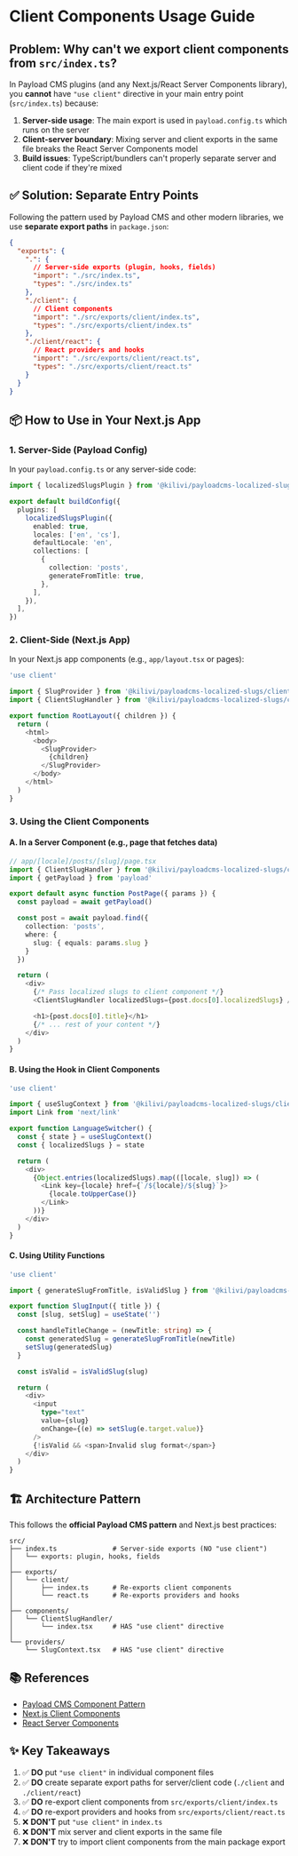 # Client Components Usage Guide

## Problem: Why can't we export client components from `src/index.ts`?

In Payload CMS plugins (and any Next.js/React Server Components library), you **cannot** have `"use client"` directive in your main entry point (`src/index.ts`) because:

1. **Server-side usage**: The main export is used in `payload.config.ts` which runs on the server
2. **Client-server boundary**: Mixing server and client exports in the same file breaks the React Server Components model
3. **Build issues**: TypeScript/bundlers can't properly separate server and client code if they're mixed

## ✅ Solution: Separate Entry Points

Following the pattern used by Payload CMS and other modern libraries, we use **separate export paths** in `package.json`:

```json
{
  "exports": {
    ".": {
      // Server-side exports (plugin, hooks, fields)
      "import": "./src/index.ts",
      "types": "./src/index.ts"
    },
    "./client": {
      // Client components
      "import": "./src/exports/client/index.ts",
      "types": "./src/exports/client/index.ts"
    },
    "./client/react": {
      // React providers and hooks
      "import": "./src/exports/client/react.ts",
      "types": "./src/exports/client/react.ts"
    }
  }
}
```

## 📦 How to Use in Your Next.js App

### 1. Server-Side (Payload Config)

In your `payload.config.ts` or any server-side code:

```typescript
import { localizedSlugsPlugin } from '@kilivi/payloadcms-localized-slugs'

export default buildConfig({
  plugins: [
    localizedSlugsPlugin({
      enabled: true,
      locales: ['en', 'cs'],
      defaultLocale: 'en',
      collections: [
        {
          collection: 'posts',
          generateFromTitle: true,
        },
      ],
    }),
  ],
})
```

### 2. Client-Side (Next.js App)

In your Next.js app components (e.g., `app/layout.tsx` or pages):

```typescript
'use client'

import { SlugProvider } from '@kilivi/payloadcms-localized-slugs/client/react'
import { ClientSlugHandler } from '@kilivi/payloadcms-localized-slugs/client'

export function RootLayout({ children }) {
  return (
    <html>
      <body>
        <SlugProvider>
          {children}
        </SlugProvider>
      </body>
    </html>
  )
}
```

### 3. Using the Client Components

#### A. In a Server Component (e.g., page that fetches data)

```typescript
// app/[locale]/posts/[slug]/page.tsx
import { ClientSlugHandler } from '@kilivi/payloadcms-localized-slugs/client'
import { getPayload } from 'payload'

export default async function PostPage({ params }) {
  const payload = await getPayload()

  const post = await payload.find({
    collection: 'posts',
    where: {
      slug: { equals: params.slug }
    }
  })

  return (
    <div>
      {/* Pass localized slugs to client component */}
      <ClientSlugHandler localizedSlugs={post.docs[0].localizedSlugs} />

      <h1>{post.docs[0].title}</h1>
      {/* ... rest of your content */}
    </div>
  )
}
```

#### B. Using the Hook in Client Components

```typescript
'use client'

import { useSlugContext } from '@kilivi/payloadcms-localized-slugs/client/react'
import Link from 'next/link'

export function LanguageSwitcher() {
  const { state } = useSlugContext()
  const { localizedSlugs } = state

  return (
    <div>
      {Object.entries(localizedSlugs).map(([locale, slug]) => (
        <Link key={locale} href={`/${locale}/${slug}`}>
          {locale.toUpperCase()}
        </Link>
      ))}
    </div>
  )
}
```

#### C. Using Utility Functions

```typescript
'use client'

import { generateSlugFromTitle, isValidSlug } from '@kilivi/payloadcms-localized-slugs/client'

export function SlugInput({ title }) {
  const [slug, setSlug] = useState('')

  const handleTitleChange = (newTitle: string) => {
    const generatedSlug = generateSlugFromTitle(newTitle)
    setSlug(generatedSlug)
  }

  const isValid = isValidSlug(slug)

  return (
    <div>
      <input
        type="text"
        value={slug}
        onChange={(e) => setSlug(e.target.value)}
      />
      {!isValid && <span>Invalid slug format</span>}
    </div>
  )
}
```

## 🏗️ Architecture Pattern

This follows the **official Payload CMS pattern** and Next.js best practices:

```
src/
├── index.ts              # Server-side exports (NO "use client")
│   └── exports: plugin, hooks, fields
│
├── exports/
│   └── client/
│       ├── index.ts      # Re-exports client components
│       └── react.ts      # Re-exports providers and hooks
│
├── components/
│   └── ClientSlugHandler/
│       └── index.tsx     # HAS "use client" directive
│
└── providers/
    └── SlugContext.tsx   # HAS "use client" directive
```

## 📚 References

- [Payload CMS Component Pattern](https://payloadcms.com/docs/admin/components)
- [Next.js Client Components](https://nextjs.org/docs/app/building-your-application/rendering/client-components)
- [React Server Components](https://react.dev/reference/rsc/use-client)

## ✨ Key Takeaways

1. ✅ **DO** put `"use client"` in individual component files
2. ✅ **DO** create separate export paths for server/client code (`./client` and `./client/react`)
3. ✅ **DO** re-export client components from `src/exports/client/index.ts`
4. ✅ **DO** re-export providers and hooks from `src/exports/client/react.ts`
5. ❌ **DON'T** put `"use client"` in `index.ts`
6. ❌ **DON'T** mix server and client exports in the same file
7. ❌ **DON'T** try to import client components from the main package export
